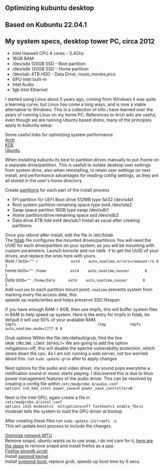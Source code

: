 ## Optimizing kubuntu desktop
## Based on Kubuntu 22.04.1
## My system specs, desktop tower PC, circa 2012
* Intel Haswell CPU 4 cores - 3.4Ghz
* 16GB RAM
* /dev/sda 120GB SSD - Root partition
* /dev/sdb 120GB SSD - Home partition
* /dev/sdc 4TB HDD   - Data Drive, music,movies,pics
* GPU Intel built-in
* Intel Audio
* 1gb Intel Ethernet

I started using Linux about 5 years ago, coming from Windows it was quite a learning curve, but Linux has come a long ways,
and is now a viable alternative to Windows.
This is a collection of info i have learned over the years of running Linux on my home PC.
References to Arch wiki are useful, even though we are running Ubuntu based distro, many of the principles apply to kubuntu setup.

Some useful links for optimizing system performance<br>
[Arch](https://wiki.archlinux.org/title/improving_performance)<br>
[KDE](https://wiki.archlinux.org/title/KDE)<br>
[Ubuntu](https://github.com/themagicalmammal/howtodebuntu#5-optimize-boot-time--ram-usage)<br>

When installing kubuntu its best to partition drives manually to put /home on a separate drive/partition.
This is usefull to isolate desktop user settings from system drive, also when reinstalling, to retain user settings on next install, 
and performance advantages for reading config settings, as they are all stored in the user's home directory.

Create [partitions](https://wiki.archlinux.org/title/partitioning) for each part of the install process
* EFI partition for UEFI Boot drive 512MB type fat32 /dev/sda1
* Root system partition remaining space type ext4 /dev/sda2
* Swap space partiton 16GB type swap /dev/sdb1
* Home partition/drive remaining space ssd /dev/sdb2
* Data drive 4TB hdd ext4 dev/sdc1
Install as usual after creating partitions.

Once you reboot after install, edit the file in /etc/fstab<br>
The [fstab](https://wiki.archlinux.org/title/fstab) file configures the mounted drives/partitions
You will need the UUID for each drive/partiton on your system, as you will be mounting with custom parameters.
Launch konsole and run lsblk -f  to get the UUID of your drives, and replace the ones here with yours.<br>
Root / `UUID="" /               ext4    auto,noatime,errors=remount-ro 0       1`<br>
home   `UUID="" /home           ext4    auto,noatime,nouser       0       1`<br>
Data   `UUID="" /home/Data      ext4    auto,noatime,nouser       0       1`<br>
Add `noatime` to each partition mount point.
`noatime` prevents system from marking every file access date, this<br>
speeds up reads/writes and helps preserve SSD lifespan.
 
If you have enough RAM > 8GB, then use tmpfs, this will buffer system files in RAM to help speed up system.
Here is the entry for tmpfs in fstab, be default it will use 50% of your available RAM.<br>
`tmpfs                                     /tmp           tmpfs   auto,noatime,mode=1777 0 0`<br>

Grub options
Within the file /etc/default/grub, find the line
`GRUB_CMDLINE_LINUX_DEFAULT=`
We are going to add the option mitigations=off, this will disable the spectre vulnerability protection, which slows down the cpu.
As I am not running a web server, not too worried about this.
run `sudo update-grub` after to apply changes<br>
 
Next options for the audio and video driver, my sound pops everytime a notification sound or music starts playing.
I discovered this is due to linux power management features of the audio driver.
This can be resolved by creating a config file within `/etc/modprobe.d/audio.conf`<br>
`options snd_hda_intel power_save=0 power_save_controller=N`<br>
 
Next is the Intel GPU, again create a file in<br>
`/etc/modprobe.d/intel.conf`<br>
`options i915 modeset=1  mitigations=off fastboot=1 enable_fbc=1`<br>
modeset tells the system to load the GPU driver at bootup
 
After creating these files run `sudo update-initramfs -u`<br>
This wil update boot process to include the changes.
 
[Optimize network MTU](https://appuals.com/how-to-optimize-ubuntu-internet-speed-with-mtu-settings/)<br> 
Remove snapd, ubuntu wants us to use snap, i do not care for it, [here are the steps](https://haydenjames.io/remove-snap-ubuntu-22-04-lts/)
to remove snapd and install firefox as a ppa.<br>
[Firefox smooth scroll](https://github.com/AveYo/fox/blob/main/Natural%20Smooth%20Scrolling%20for%20user.js)<br>
Install [xanmod kernel](https://xanmod.org/)<br>
Install [systemd-boot](https://blobfolio.com/2018/replace-grub2-with-systemd-boot-on-ubuntu-18-04/), replace grub, speeds up boot time by 5 secs.<br>

